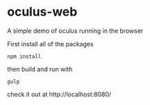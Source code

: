 # oculus-web
A simple demo of oculus running in the browser

First install all of the packages

```
npm install
```

then build and run with  

```
gulp
```

check it out at http://localhost:8080/

